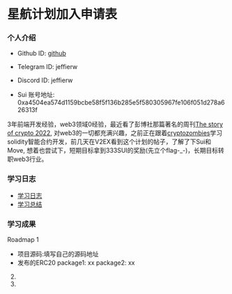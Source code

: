 # 星航计划加入申请表

### 个人介绍

* Github ID: [github](https://github.com/jeffierw)

* Telegram ID: jeffierw

* Discord ID: jeffierw

* Sui 账号地址: 0xa4504ea574d1159bcbe58f5f136b285e5f580305967fe106f051d278a626313f

3年前端开发经验，web3领域0经验，最近看了彭博社那篇著名的周刊[The story of crypto 2022](https://www.bloomberg.com/features/2022-the-crypto-story/), 对web3的一切都充满兴趣，之前正在跟着[cryptozombies](https://cryptozombies.io/)学习solidity智能合约开发，前几天在V2EX看到这个计划的帖子，了解了下Sui和Move, 想着也尝试下，短期目标拿到333SUI的奖励(先立个flag-_-)，长期目标转职web3行业。

### 学习日志

- [学习日志](journal.md)
- [学习总结](summary.md)

### 学习成果

Roadmap  1  
- 项目源码:填写自己的源码地址
- 发布的ERC20
package1: xx
package2: xx


2.


3. 

